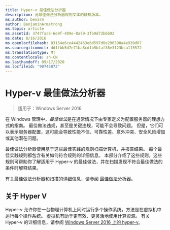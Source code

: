 ```yaml
---
title: Hyper-v 最佳做法分析器
description: 此最佳做法分析器规则文本的联机版本。
ms.author: benarm
author: BenjaminArmstrong
ms.topic: article
ms.assetid: 3747faa5-6e9f-499e-8a79-3fb9d73b6b92
ms.date: 8/16/2016
ms.openlocfilehash: 83154e6ce4442463e6d597d0e296590a4e930d07
ms.sourcegitcommit: dd1fbb5d7e71ba8cd1b5bfaf38e3123bca115572
ms.translationtype: MT
ms.contentlocale: zh-CN
ms.lasthandoff: 09/17/2020
ms.locfileid: "90745872"
---
```

# <a name="best-practices-analyzer-for-hyper-v"></a>Hyper-v 最佳做法分析器

>适用于：Windows Server 2016

在 Windows 管理中，*最佳做法*是在通常情况下由专家定义为配置服务器的理想方式的指南。 最佳做法违规，甚至是关键违规，可能不会导致问题。 但是，它们可以表示服务器配置，这可能会导致性能不佳、可靠性差、意外冲突、安全风险增加或其他潜在问题。

最佳做法分析器使用基于这些最佳实践的规则扫描计算机，并报告结果。 每个最佳实践规则都包含有关如何符合规则的详细信息。 本部分介绍了这些规则，这些规则可帮助你了解适用于 Hyper-v 的最佳做法，并在扫描发现不符合最佳做法的条件时解释结果。

有关最佳做法分析器和扫描的详细信息，请参阅 [最佳做法分析器](https://go.microsoft.com/fwlink/?LinkId=122786)。

## <a name="about-hyper-v"></a>关于 Hyper V
Hyper-v 允许你在一台物理计算机上同时运行多个操作系统，方法是在虚拟机中运行每个操作系统。 虚拟机有助于更有效、更灵活地使用计算资源。 有关 Hyper-v 的详细信息，请参阅 [Windows Server 2016 上的 hyper-v](../Hyper-V-on-Windows-Server.md)。



